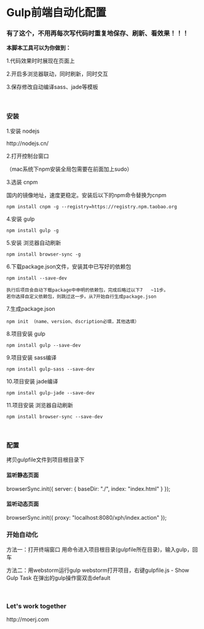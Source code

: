 # Gulp前端自动化配置

<h3>有了这个，不用再每次写代码时重复地保存、刷新、看效果！！！</h3>

<b>本脚本工具可以为你做到：</b>
<p>1.代码效果时时展现在页面上</p>
<p>2.开启多浏览器联动，同时刷新，同时交互</p>
<p>3.保存修改自动编译sass、jade等模板</p>

<br>

<h3>安装</h3>

<p>1.安装 nodejs</p>
http://nodejs.cn/

<p>2.打开控制台窗口</p>
（mac系统下npm安装全局包需要在前面加上sudo）

<br>

<p>3.选装 cnpm</p>
国内的镜像地址，速度更稳定。安装后以下的npm命令替换为cnpm

	npm install cnpm -g --registry=https://registry.npm.taobao.org

<p>4.安装 gulp</p>

	npm install gulp -g

<p>5.安装 浏览器自动刷新</p>

	npm install browser-sync -g

<p>6.下载package.json文件，安装其中已写好的依赖包</p>
	
	npm install --save-dev
	
	执行后项目会自动下载package中申明的依赖包，完成后略过以下7	~11步。
	若你选择自定义依赖包，则跳过这一步。从7开始自行生成package.json

<p>7.生成package.json</p>

	npm init （name、version、dscription必填，其他选填）


<p>8.项目安装 gulp</p>

	npm install gulp --save-dev

<p>9.项目安装 sass编译</p>

	npm install gulp-sass --save-dev

<p>10.项目安装 jade编译</p>
	
	npm install gulp-jade --save-dev

<p>11.项目安装 浏览器自动刷新</p>

	npm install browser-sync --save-dev


<br>
<h3>配置</h3>
拷贝gulpfile文件到项目根目录下

<h4>监听静态页面</h4>
	browserSync.init({
        server: {
            baseDir: "./",
            index: "index.html"
        }
    });

<h4>监听动态页面</h4>
	browserSync.init({
        proxy: "localhost:8080/xph/index.action"
    });

<br>
<h3>开始自动化</h3>
方法一：打开终端窗口
	用命令进入项目根目录(gulpfile所在目录)，输入gulp，回车

方法二：用webstorm运行gulp
	webstorm打开项目，右键gulpfile.js - Show Gulp Task
	在弹出的gulp操作窗双击default

<br>
<h3>Let's work together</h3>
http://moerj.com
